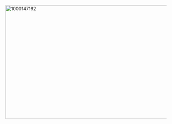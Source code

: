 <img width="2048" height="355" alt="1000147162" src="https://github.com/user-attachments/assets/bff39780-d963-4788-9bca-3be1363ac38b" />
